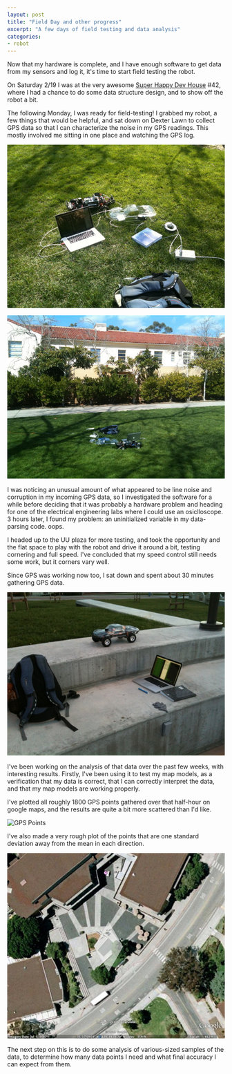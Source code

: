 ```yaml
---
layout: post
title: "Field Day and other progress"
excerpt: "A few days of field testing and data analysis"
categories:
- robot
---
```


Now that my hardware is complete, and I have enough software to get data from my sensors and log it, it's time to start field testing the robot.

On Saturday 2/19 I was at the very awesome [Super Happy Dev House](http://superhappydevhouse.org/) #42, where I had a chance to do some data structure design, and to show off the robot a bit.

The following Monday, I was ready for field-testing! I grabbed my robot, a few things that would be helpful, and sat down on Dexter Lawn to collect GPS data so that I can characterize the noise in my GPS readings. This mostly involved me sitting in one place and watching the GPS log.

![On Dexter Lawn](/media/2011/03/01/dexter.jpg)

![On Dexter Lawn](/media/2011/03/01/dexter2.jpg)

I was noticing an unusual amount of what appeared to be line noise and corruption in my incoming GPS data, so I investigated the software for a while before deciding that it was probably a hardware problem and heading for one of the electrical engineering labs where I could use an osiclloscope. 3 hours later, I found my problem: an uninitialized variable in my data-parsing code. oops.

I headed up to the UU plaza for more testing, and took the opportunity and the flat space to play with the robot and drive it around a bit, testing cornering and full speed. I've concluded that my speed control still needs some work, but it corners vary well.

Since GPS was working now too, I sat down and spent about 30 minutes gathering GPS data.

![In UU Plaza](/media/2011/03/01/uu.jpg)

I've been working on the analysis of that data over the past few weeks, with interesting results. Firstly, I've been using it to test my map models, as a verification that my data is correct, that I can correctly interpret the data, and that my map models are working properly.

I've plotted all roughly 1800 GPS points gathered over that half-hour on google maps, and the results are quite a bit more scattered than I'd like.

![GPS Points](/media/2011/03/01/gps-points.jpg)

I've also made a very rough plot of the points that are one standard deviation away from the mean in each direction.

![GPS Mean](/media/2011/03/01/gps-mean.jpg)

The next step on this is to do some analysis of various-sized samples of the data, to determine how many data points I need and what final accuracy I can expect from them.
